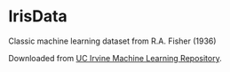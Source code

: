 # IrisData
Classic machine learning dataset from R.A. Fisher (1936)

Downloaded from [UC Irvine Machine Learning Repository](https://archive-beta.ics.uci.edu/ml/datasets/iris).


